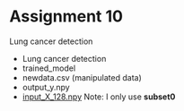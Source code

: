 # Assignment 10<br>
Lung cancer detection
 - Lung cancer detection
 - trained_model
 - newdata.csv (manipulated data)
 - output_y.npy
 - [input_X_128.npy](https://www.dropbox.com/s/vkbxxafm26tpuzs/input_X_128.npy?dl=0)
 Note: I only use **subset0**
